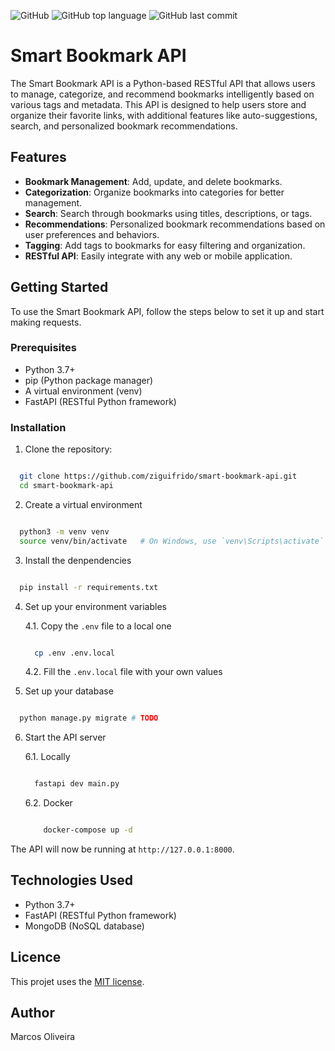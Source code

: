 ![GitHub](https://img.shields.io/github/license/ziguifrido/smart-bookmark-api)
![GitHub top language](https://img.shields.io/github/languages/top/ziguifrido/smart-bookmark-api)
![GitHub last commit](https://img.shields.io/github/last-commit/ziguifrido/smart-bookmark-api)

# Smart Bookmark API

The Smart Bookmark API is a Python-based RESTful API that allows users to manage, categorize, and recommend bookmarks intelligently based on various tags and metadata. This API is designed to help users store and organize their favorite links, with additional features like auto-suggestions, search, and personalized bookmark recommendations.

## Features
* **Bookmark Management**: Add, update, and delete bookmarks.
* **Categorization**: Organize bookmarks into categories for better management.
* **Search**: Search through bookmarks using titles, descriptions, or tags.
* **Recommendations**: Personalized bookmark recommendations based on user preferences and behaviors.
* **Tagging**: Add tags to bookmarks for easy filtering and organization.
* **RESTful API**: Easily integrate with any web or mobile application.

## Getting Started
To use the Smart Bookmark API, follow the steps below to set it up and start making requests.

### Prerequisites
* Python 3.7+
* pip (Python package manager)
* A virtual environment (venv)
* FastAPI (RESTful Python framework)

### Installation

1. Clone the repository:

```bash

  git clone https://github.com/ziguifrido/smart-bookmark-api.git
  cd smart-bookmark-api

```

2. Create a virtual environment

```bash

  python3 -m venv venv
  source venv/bin/activate   # On Windows, use `venv\Scripts\activate`

```

3. Install the denpendencies

```bash

  pip install -r requirements.txt

```

4. Set up your environment variables

    4.1. Copy the `.env` file to a local one
    ```bash

      cp .env .env.local

    ```
    4.2. Fill the `.env.local` file with your own values

5. Set up your database

```bash

  python manage.py migrate # TODO

```

6. Start the API server

    6.1. Locally   

    ```bash

      fastapi dev main.py

    ```
    6.2. Docker
    ```bash

        docker-compose up -d
    
    ```

The API will now be running at `http://127.0.0.1:8000`.


## Technologies Used

* Python 3.7+
* FastAPI (RESTful Python framework)
* MongoDB (NoSQL database)


## Licence
This projet uses the [MIT license](https://github.com/ziguifrido/smart-bookmark-api/blob/main/LICENSE.md).

## Author

Marcos Oliveira
